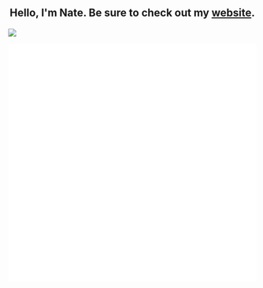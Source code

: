 <p align="center">
    <h2 align = "center">Hello, I'm Nate. Be sure to check out my <a href="https://nathancheshire.github.io/wavy-portfolio/">website</a>.</h2>
</p>

<img align="center" src="https://github-readme-stats.vercel.app/api/wakatime?username=nathancheshire&theme=radical&custom_title=Time%20spent%20since%20August%2028%2C%202021&line_height=25&langs_count=7&hide_border=true&border_radius=20&hide=Other,Text"/>

![Metrics](github-metrics.svg)
 

